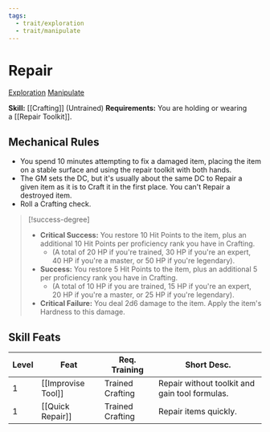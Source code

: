 ```yaml
---
tags:
  - trait/exploration
  - trait/manipulate
---
```

# Repair

[Exploration](Exploration.md "General Trait") [Manipulate](Manipulate.md "General Trait")

**Skill:** [[Crafting]] (Untrained)
**Requirements:** You are holding or wearing a [[Repair Toolkit]].

## Mechanical Rules

- You spend 10 minutes attempting to fix a damaged item, placing the item on a stable surface and using the repair toolkit with both hands.
- The GM sets the DC, but it's usually about the same DC to Repair a given item as it is to Craft it in the first place. You can't Repair a destroyed item.  
- Roll a Crafting check.

> [!success-degree] 
>- **Critical Success:** You restore 10 Hit Points to the item, plus an additional 10 Hit Points per proficiency rank you have in Crafting.
>	- (A total of 20 HP if you're trained, 30 HP if you're an expert, 40 HP if you're a master, or 50 HP if you're legendary).
>- **Success:** You restore 5 Hit Points to the item, plus an additional 5 per proficiency rank you have in Crafting.
>	- (A total of 10 HP if you are trained, 15 HP if you're an expert, 20 HP if you're a master, or 25 HP if you're legendary).  
>- **Critical Failure:** You deal 2d6 damage to the item. Apply the item's Hardness to this damage.

## Skill Feats

| Level | Feat               | Req. Training    | Short Desc.                                    |
| ----- | ------------------ | ---------------- | ---------------------------------------------- |
| 1     | [[Improvise Tool]] | Trained Crafting | Repair without toolkit and gain tool formulas. |
| 1     | [[Quick Repair]]   | Trained Crafting | Repair items quickly.                          |
